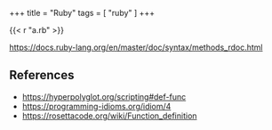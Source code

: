 +++
title = "Ruby"
tags = [ "ruby" ]
+++

{{< r "a.rb" >}}

<https://docs.ruby-lang.org/en/master/doc/syntax/methods_rdoc.html>

## References

- <https://hyperpolyglot.org/scripting#def-func>
- <https://programming-idioms.org/idiom/4>
- <https://rosettacode.org/wiki/Function_definition>
